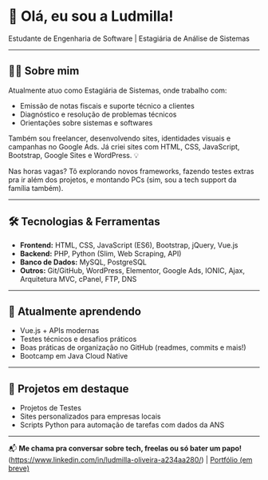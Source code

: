 # 👋 Olá, eu sou a Ludmilla!

Estudante de Engenharia de Software | Estagiária de Análise de Sistemas 
 
---

## 👩‍💻 Sobre mim

Atualmente atuo como Estagiária de Sistemas, onde trabalho com:
- Emissão de notas fiscais e suporte técnico a clientes
- Diagnóstico e resolução de problemas técnicos
- Orientações sobre sistemas e softwares

Também sou freelancer, desenvolvendo sites, identidades visuais e campanhas no Google Ads. Já criei sites com HTML, CSS, JavaScript, Bootstrap, Google Sites e WordPress. 💡

Nas horas vagas? Tô explorando novos frameworks, fazendo testes extras pra ir além dos projetos, e montando PCs (sim, sou a tech support da família também).

---

## 🛠️ Tecnologias & Ferramentas

- **Frontend:** HTML, CSS, JavaScript (ES6), Bootstrap, jQuery, Vue.js
- **Backend:** PHP, Python (Slim, Web Scraping, API)
- **Banco de Dados:** MySQL, PostgreSQL
- **Outros:** Git/GitHub, WordPress, Elementor, Google Ads, IONIC, Ajax, Arquitetura MVC, cPanel, FTP, DNS

---

## 🌱 Atualmente aprendendo

- Vue.js + APIs modernas
- Testes técnicos e desafios práticos
- Boas práticas de organização no GitHub (readmes, commits e mais!)
- Bootcamp em Java Cloud Native

---

## 📁 Projetos em destaque

- Projetos de Testes
- Sites personalizados para empresas locais
- Scripts Python para automação de tarefas com dados da ANS

---

📬 **Me chama pra conversar sobre tech, freelas ou só bater um papo!**  
(https://www.linkedin.com/in/ludmilla-oliveira-a234aa280/) | [Portfólio (em breve)](#)

